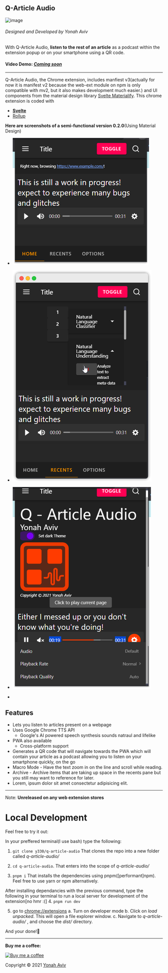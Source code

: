 
<h2>Q-Article Audio</h2>

![image](https://github.com/y330/Q-Article-Audio/blob/dev/dist/icons/animated-logo-dark.svg)

<h6>Designed and Developed by Yonah Aviv</h6>


With Q-Article Audio, <b>listen to the rest of an article</b> as a podcast within the extension popup or on your smartphone using a QR code.

<h4>Video Demo: <a href="#" title="demo"><em>Coming soon</em></a></h4>

-------


Q-Article Audio, the Chrome extension, includes manfiest v3(actually for now it is manifest v2 because the web-ext module on npm is only compatible with mv2, but it also makes development much easier.) and UI components from the material design library <a href="https://svelte-materialify.vercel.app/" title="Svelte Materialify">Svelte Materialify</a>. This chrome extension is coded with
- <a href="https://svelte.dev/" title="Svelte website">__Svelte__</a>
- <a href="https://rollupjs.org" title="webpack.js website">Rollup</a>

__Here are screenshots of a semi-functional version 0.2.0__(Using Material Design)

<ul>
<li>

![](assets/screenshots/2021-07-01-19-26-49.png)</li>
<li>

![](assets/screenshots/2021-07-01-19-24-16.png)
</li>
<li>

![](assets/screenshots/2021-07-01-19-27-19.png)

</li>
<li>
</li>
</ul>
<h2>Features</h2>
<ul>
 <li>Lets you listen to articles present on a webpage</li>
<li>
Uses Google Chrome TTS API
<ul>
<li>Google's AI powered speech synthesis sounds natraul and lifelike</li>
</ul>
</li>
<li>
PWA also available
<ul>
<li>Cross-platform support</li>
</ul>
</li>
<li> Generates a QR code that will navigate towards the PWA which will contain your article as a podcast allowing you to listen on your smartphone quickly, on the go</li>
<li>
Macro Mode - Have the text zoom in on the line and scroll while reading.
</li>
<li>
Archive -  Archive items that are taking up space in the recents pane but you still may want to reference for later.
</li>
<li>
Lorem, ipsum dolor sit amet consectetur adipisicing elit.
</li>
</ul>

-------
Note: <b>Unreleased on any web extension stores</b>

Local Development
===
Feel free to try it out:

In your preffered terminal(I use bash) type the following:

1. `git clone y330/q-article-audio`
That clones the repo into a new folder called _q-article-audio/_

2. `cd q-article-audio`.
That enters into the scope of _q-article-audio/_

3. `pnpm i`
That installs the dependencies using pnpm([performant]npm). Feel free to use yarn or npm alternatively.


After installing dependancies with the previous command, type the following in your terminal to run a local server for development of the extension[no hmr :(]
4. `pnpm run dev`

5. go to [chrome://extensions](chrome://extensions)
   a. Turn on developer mode
   b. Click on _load unpacked_. This will open a file explorer window.
   c. Navigate to _q-article-audio/_ , and choose the _dist/_ directory.
   
   
And your done!🤝

____


<p>

__Buy me a coffee:__


<a href="https://www.buymeacoffee.com/yonahaviv" title="Buy Yonah a coffee">
<img class="bmc-logo" src="https://img.buymeacoffee.com/api/?url=aHR0cHM6Ly9pbWcuYnV5bWVhY29mZmVlLmNvbS9hcGkvP25hbWU9WW9uYWgrQXZpdiZzaXplPTMwMCZiZy1pbWFnZT1ibWMmYmFja2dyb3VuZD03OUQ2QjU=&creator=Yonah+Aviv&is_creating=computer%20programming&design_code=1&design_color=%2379D6B5&slug=yonahaviv" alt="Buy me a coffee" width="400px"><a>

Copyright © 2021 <a class="author-link" href="https://y330.vercel.app" target="_blank" rel="noopener noreferrer" title="Yonah's website" > Yonah Aviv</a>
</p>

